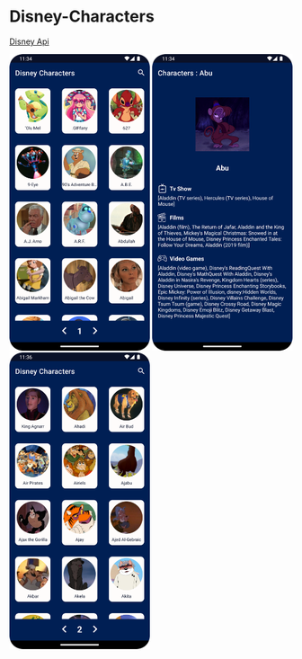 # Disney-Characters

[Disney Api](https://disneyapi.dev/)

<img src="media/page1.png" width="250"> <img src="media/page_detail.png" width="250"> <img src="media/page2.png" width="250">

